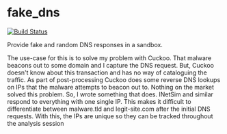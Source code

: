 # fake_dns

[![Build Status](https://travis-ci.org/disruptive-solutions/fake_dns.svg?branch=master)](https://travis-ci.org/disruptive-solutions/fake_dns)

Provide fake and random DNS responses in a sandbox.

The use-case for this is to solve my problem with Cuckoo.  That malware beacons out to some domain and I capture the DNS request.  But, Cuckoo doesn't know about this transaction and has no way of cataloguing the traffic.  As part of post-processing Cuckoo does some reverse DNS lookups on IPs that the malware attempts to beacon out to.  Nothing on the market solved this problem.  So, I wrote something that does.  INetSim and similar respond to everything with one single IP.  This makes it difficult to differentiate between malware.tld and legit-site.com after the initial DNS requests.  With this, the IPs are unique so they can be tracked throughout the analysis session
